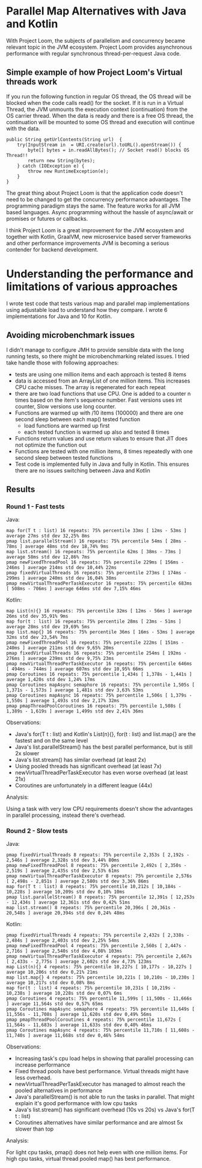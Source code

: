 # Parallel Map Alternatives with Java and Kotlin

With Project Loom, the subjects of parallelism and concurrency became relevant topic in the JVM ecosystem.
Project Loom provides asynchronous performance with regular synchronous thread-per-request Java code.

## Simple example of how Project Loom's Virtual threads work

If you run the following function in regular OS thread, the OS thread will be blocked when the code calls read() for the
socket.
If it is run in a Virtual Thread, the JVM unmounts the execution context (continuation) from the OS carrier thread. When
the data is ready and there is a free OS thread, the continuation will be mounted to some OS thread and execution will
continue with the data.

```
public String getUrlContents(String url)  {
    try(InputStream in  = URI.create(url).toURL().openStream()) {
        byte[] bytes = in.readAllBytes(); // Socket read() blocks OS Thread!!
        return new String(bytes);
    } catch (IOException e) {
        throw new RuntimeException(e);
    }
}
```

The great thing about Project Loom is that the application code doesn't need to be changed to get the concurrency
performance advantages. The programming paradigm stays the same. The feature works for all JVM based languages.
Async programming without the hassle of async/await or promises or futures or callbacks.

I think Project Loom is a great improvement for the JVM ecosystem and together with Kotlin, GraalVM, new microservice
based server frameworks and other performance improvements JVM is becoming a serious contender for backend development.

# Understanding the performance and limitations of various approaches

I wrote test code that tests various map and parallel map implementations using adjustable load to understand how they
compare. I wrote 6 implementations for Java and 10 for Kotlin.

## Avoiding microbenchmark issues

I didn't manage to configure JMH to provide sensible data with the long running tests, so there might be
microbenchmarking related issues. I tried take handle those with following approaches:

* tests are using one million items and each approach is tested 8 items
* data is accessed from an ArrayList of one million items. This increases CPU cache misses. The array is regenerated for each repeat
* there are two load functions that use CPU. One is added to a counter n times based on the item's sequence number. Fast
  versions uses int counter, Slow versions use long counter.
* Functions are warmed up with /10 items (100000) and there are one second sleep between each map() tested function
    * load functions are warmed up first
    * each tested function is warmed up also and tested 8 times
* Functions return values and use return values to ensure that JIT does not optimize the function out
* Functions are tested with one million items, 8 times repeatedly with one second sleep between tested functions
* Test code is implemented fully in Java and fully in Kotlin. This ensures there are no issues switching between Java and Kotlin

## Results

### Round 1 - Fast tests

Java:

```
map for(T t : list) 16 repeats: 75% percentile 33ms [ 12ms - 53ms ] average 27ms std dev 32,25% 8ms
pmap list.parallelStream() 16 repeats: 75% percentile 54ms [ 28ms - 78ms ] average 48ms std dev 18,74% 9ms
map list.stream() 16 repeats: 75% percentile 62ms [ 38ms - 73ms ] average 58ms std dev 12,86% 7ms
pmap newFixedThreadPool 16 repeats: 75% percentile 229ms [ 156ms - 246ms ] average 214ms std dev 10,44% 22ms
pmap fixedVirtualThreads 16 repeats: 75% percentile 273ms [ 174ms - 299ms ] average 240ms std dev 16,04% 38ms
pmap newVirtualThreadPerTaskExecutor 16 repeats: 75% percentile 683ms [ 508ms - 706ms ] average 646ms std dev 7,15% 46ms
```

Kotlin:

```
map List(n){} 16 repeats: 75% percentile 32ms [ 12ms - 56ms ] average 26ms std dev 35,91% 9ms
map for(t : list) 16 repeats: 75% percentile 28ms [ 23ms - 51ms ] average 28ms std dev 19,69% 5ms
map list.map{} 16 repeats: 75% percentile 36ms [ 16ms - 53ms ] average 32ms std dev 23,54% 7ms
pmap newFixedThreadPool 16 repeats: 75% percentile 222ms [ 151ms - 240ms ] average 211ms std dev 9,65% 20ms
pmap fixedVirtualThreads 16 repeats: 75% percentile 254ms [ 192ms - 276ms ] average 239ms std dev 9,75% 23ms
pmap newVirtualThreadPerTaskExecutor 16 repeats: 75% percentile 646ms [ 494ms - 744ms ] average 607ms std dev 10,95% 66ms
pmap Coroutines 16 repeats: 75% percentile 1,434s [ 1,378s - 1,441s ] average 1,420s std dev 1,24% 17ms
pmap Coroutines mapAsync semaphore 16 repeats: 75% percentile 1,505s [ 1,371s - 1,573s ] average 1,481s std dev 3,63% 53ms
pmap Coroutines mapAsync 16 repeats: 75% percentile 1,506s [ 1,379s - 1,550s ] average 1,493s std dev 2,17% 32ms
pmap pmapThreadPoolCoroutines 16 repeats: 75% percentile 1,508s [ 1,389s - 1,619s ] average 1,499s std dev 2,41% 36ms
```

Observations:

* Java's for(T t : list) and Kotlin's List(n){}, for(t : list) and list.map{} are the fastest and on the same level
* Java's list.parallelStream() has the best parallel performance, but is still 2x slower
* Java's list.stream() has similar overhead (at least 2x)
* Using pooled threads has significant overhead (at least 7x)
* newVirtualThreadPerTaskExecutor has even worse overhead (at least 21x)
* Coroutines are unfortunately in a different league (44x)

Analysis:

Using a task with very low CPU requirements doesn't show the advantages in parallel processing, instead there's
overhead.

### Round 2 - Slow tests

Java:

```
pmap fixedVirtualThreads 8 repeats: 75% percentile 2,353s [ 2,192s - 2,546s ] average 2,328s std dev 3,44% 80ms
pmap newFixedThreadPool 8 repeats: 75% percentile 2,492s [ 2,350s - 2,519s ] average 2,435s std dev 2,53% 61ms
pmap newVirtualThreadPerTaskExecutor 8 repeats: 75% percentile 2,576s [ 2,498s - 2,851s ] average 2,580s std dev 3,36% 86ms
map for(T t : list) 8 repeats: 75% percentile 10,212s [ 10,184s - 10,228s ] average 10,209s std dev 0,10% 10ms
pmap list.parallelStream() 8 repeats: 75% percentile 12,391s [ 12,253s - 12,434s ] average 12,361s std dev 0,42% 51ms
map list.stream() 8 repeats: 75% percentile 20,396s [ 20,361s - 20,548s ] average 20,394s std dev 0,24% 48ms
```

Kotlin:

```
pmap fixedVirtualThreads 4 repeats: 75% percentile 2,432s [ 2,338s - 2,484s ] average 2,403s std dev 2,25% 54ms
pmap newFixedThreadPool 4 repeats: 75% percentile 2,560s [ 2,447s - 2,716s ] average 2,540s std dev 4,08% 103ms
pmap newVirtualThreadPerTaskExecutor 4 repeats: 75% percentile 2,667s [ 2,433s - 2,775s ] average 2,602s std dev 4,73% 123ms
map List(n){} 4 repeats: 75% percentile 10,227s [ 10,177s - 10,227s ] average 10,206s std dev 0,21% 21ms
map list.map{} 4 repeats: 75% percentile 10,221s [ 10,210s - 10,230s ] average 10,217s std dev 0,08% 8ms
map for(t : list) 4 repeats: 75% percentile 10,231s [ 10,219s - 10,238s ] average 10,228s std dev 0,07% 6ms
pmap Coroutines 4 repeats: 75% percentile 11,599s [ 11,500s - 11,666s ] average 11,564s std dev 0,57% 65ms
pmap Coroutines mapAsync semaphore 4 repeats: 75% percentile 11,649s [ 11,556s - 11,708s ] average 11,620s std dev 0,49% 56ms
pmap pmapThreadPoolCoroutines 4 repeats: 75% percentile 11,672s [ 11,564s - 11,683s ] average 11,633s std dev 0,40% 46ms
pmap Coroutines mapAsync 4 repeats: 75% percentile 11,710s [ 11,608s - 11,740s ] average 11,668s std dev 0,46% 54ms
```

Observations:

* Increasing task's cpu load helps in showing that parallel processing can increase performance
* Fixed thread pools have best performance. Virtual threads might have less overhead.
* newVirtualThreadPerTaskExecutor has managed to almost reach the pooled alternatives in performance
* Java's parallelStream() is not able to run the tasks in parallel. That might explain it's good performance with low
  cpu tasks
* Java's list.stream() has significant overhead (10s vs 20s) vs Java's for(T t : list)
* Coroutines alternatives have similar performance and are almost 5x slower than top

Analysis:

For light cpu tasks, pmap() does not help even with one million items. For high cpu tasks, virtual thread pooled map()
has best performance.
